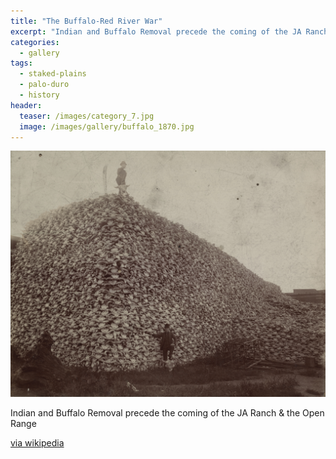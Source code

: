 ```yaml
---
title: "The Buffalo-Red River War"
excerpt: "Indian and Buffalo Removal precede the coming of the JA Ranch & the Open Range"
categories:
  - gallery
tags:
  - staked-plains
  - palo-duro
  - history 
header:
  teaser: /images/category_7.jpg
  image: /images/gallery/buffalo_1870.jpg
---
```

![Buffalo in 1870](/images/gallery/buffalo_1870.jpg)

Indian and Buffalo Removal precede the coming of the JA Ranch & the Open Range

[via wikipedia](https://commons.wikimedia.org/wiki/File:Bison_skull_pile.jpg)
